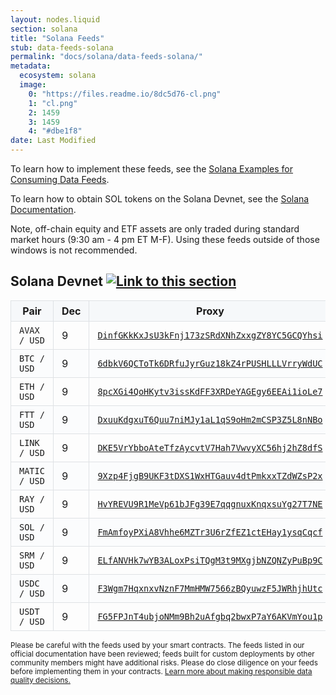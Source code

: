 ```yaml
---
layout: nodes.liquid
section: solana
title: "Solana Feeds"
stub: data-feeds-solana
permalink: "docs/solana/data-feeds-solana/"
metadata:
  ecosystem: solana
  image:
    0: "https://files.readme.io/8dc5d76-cl.png"
    1: "cl.png"
    2: 1459
    3: 1459
    4: "#dbe1f8"
date: Last Modified
---
```


<p>To learn how to implement these feeds, see the <a href="/docs/solana/using-data-feeds-solana/">Solana Examples for Consuming Data Feeds</a>.</p>
<p>To learn how to obtain SOL tokens on the Solana Devnet, see the <a href="https://docs.solana.com/cli/transfer-tokens#airdrop-some-tokens-to-get-started">Solana Documentation</a>.</p>


<p>Note, off-chain equity and ETF assets are only traded during standard market hours (9:30 am - 4 pm ET M-F). Using these feeds outside of those windows is not recommended.</p>

<style>
table {
    border-collapse: collapse;
    width:100%;
}
th, td {
    border: 1px solid #dfe2e5;
    padding: 6px 13px;
}
thead tr {
    background-color: #f6f8fa;
}
tr:nth-child(2n) {
    background-color: rgb(251, 252, 253);
}
.detail-hidden {
    display: none;
}
input {
    margin-right:8px;
}
</style>


<div id="feed-data"><h2 id="Solana Devnet">Solana Devnet <a class="anchor" href="#Solana Devnet"><img src="/images/link.svg" alt="Link to this section"></a></h2><label>
<table>
    <thead>
        <tr>
            <th>Pair</th>
            <th class="detail-hidden">Deviation</th>
            <th class="detail-hidden">Heartbeat</th>
            <th>Dec</th>
            <th>Proxy</th>
        </tr>
    </thead>
    <tbody>
    <tr id="Solana Devnet AVAX / USD">
        <td><code>AVAX / USD</code></td>
        <td class="detail-hidden">N/A</td>
        <td class="detail-hidden">1s</td>
        <td>9</td>
        <td><a href="https://solscan.io/account/DinfGKkKxJsU3kFnj173zSRdXNhZxxgZY8YC5GCQYhsi?cluster=devnet"><code>DinfGKkKxJsU3kFnj173zSRdXNhZxxgZY8YC5GCQYhsi</code></a></td>
    </tr>
    <tr id="Solana Devnet BTC / USD">
        <td><code>BTC / USD</code></td>
        <td class="detail-hidden">N/A</td>
        <td class="detail-hidden">1s</td>
        <td>9</td>
        <td><a href="https://solscan.io/account/6dbkV6QCToTk6DRfuJyrGuz18kZ4rPUSHLLLVrryWdUC?cluster=devnet"><code>6dbkV6QCToTk6DRfuJyrGuz18kZ4rPUSHLLLVrryWdUC</code></a></td>
    </tr>
    <tr id="Solana Devnet ETH / USD">
        <td><code>ETH / USD</code></td>
        <td class="detail-hidden">N/A</td>
        <td class="detail-hidden">1s</td>
        <td>9</td>
        <td><a href="https://solscan.io/account/8pcXGi4QoHKytv3issKdFF3XRDeYAGEgy6EEAi1ioLe7?cluster=devnet"><code>8pcXGi4QoHKytv3issKdFF3XRDeYAGEgy6EEAi1ioLe7</code></a></td>
    </tr>
    <tr id="Solana Devnet FTT / USD">
        <td><code>FTT / USD</code></td>
        <td class="detail-hidden">N/A</td>
        <td class="detail-hidden">1s</td>
        <td>9</td>
        <td><a href="https://solscan.io/account/DxuuKdgxuT6Quu7niMJy1aL1qS9oHm2mCSP3Z5L8nNBo?cluster=devnet"><code>DxuuKdgxuT6Quu7niMJy1aL1qS9oHm2mCSP3Z5L8nNBo</code></a></td>
    </tr>
    <tr id="Solana Devnet LINK / USD">
        <td><code>LINK / USD</code></td>
        <td class="detail-hidden">N/A</td>
        <td class="detail-hidden">1s</td>
        <td>9</td>
        <td><a href="https://solscan.io/account/DKE5VrYbboAteTfzAycvtV7Hah7VwvyXC56hj2hZ8dfS?cluster=devnet"><code>DKE5VrYbboAteTfzAycvtV7Hah7VwvyXC56hj2hZ8dfS</code></a></td>
    </tr>
    <tr id="Solana Devnet MATIC / USD">
        <td><code>MATIC / USD</code></td>
        <td class="detail-hidden">N/A</td>
        <td class="detail-hidden">1s</td>
        <td>9</td>
        <td><a href="https://solscan.io/account/9Xzp4FjgB9UKF3tDXS1WxHTGauv4dtPmkxxTZdWZsP2x?cluster=devnet"><code>9Xzp4FjgB9UKF3tDXS1WxHTGauv4dtPmkxxTZdWZsP2x</code></a></td>
    </tr>
    <tr id="Solana Devnet RAY / USD">
        <td><code>RAY / USD</code></td>
        <td class="detail-hidden">N/A</td>
        <td class="detail-hidden">1s</td>
        <td>9</td>
        <td><a href="https://solscan.io/account/HvYREVU9R1MeVp61bJFg39E7qqgnuxKnqxsuYg27T7NE?cluster=devnet"><code>HvYREVU9R1MeVp61bJFg39E7qqgnuxKnqxsuYg27T7NE</code></a></td>
    </tr>
    <tr id="Solana Devnet SOL / USD">
        <td><code>SOL / USD</code></td>
        <td class="detail-hidden">N/A</td>
        <td class="detail-hidden">1s</td>
        <td>9</td>
        <td><a href="https://solscan.io/account/FmAmfoyPXiA8Vhhe6MZTr3U6rZfEZ1ctEHay1ysqCqcf?cluster=devnet"><code>FmAmfoyPXiA8Vhhe6MZTr3U6rZfEZ1ctEHay1ysqCqcf</code></a></td>
    </tr>
    <tr id="Solana Devnet SRM / USD">
        <td><code>SRM / USD</code></td>
        <td class="detail-hidden">N/A</td>
        <td class="detail-hidden">1s</td>
        <td>9</td>
        <td><a href="https://solscan.io/account/ELfANVHk7wYB3ALoxPsiTQgM3t9MXgjbNZQNZyPuBp9C?cluster=devnet"><code>ELfANVHk7wYB3ALoxPsiTQgM3t9MXgjbNZQNZyPuBp9C</code></a></td>
    </tr>
    <tr id="Solana Devnet USDC / USD">
        <td><code>USDC / USD</code></td>
        <td class="detail-hidden">N/A</td>
        <td class="detail-hidden">1s</td>
        <td>9</td>
        <td><a href="https://solscan.io/account/F3Wgm7HqxnxvNznF7MmHMW7566zBQyuwzF5JWRhjhUtc?cluster=devnet"><code>F3Wgm7HqxnxvNznF7MmHMW7566zBQyuwzF5JWRhjhUtc</code></a></td>
    </tr>
    <tr id="Solana Devnet USDT / USD">
        <td><code>USDT / USD</code></td>
        <td class="detail-hidden">N/A</td>
        <td class="detail-hidden">1s</td>
        <td>9</td>
        <td><a href="https://solscan.io/account/FG5FPJnT4ubjoNMm9Bh2uAfgbq2bwxP7aY6AKVmYou1p?cluster=devnet"><code>FG5FPJnT4ubjoNMm9Bh2uAfgbq2bwxP7aY6AKVmYou1p</code></a></td>
    </tr></tbody>
</table></div>

<rdme-callout theme="warn">
<p><small>Please be careful with the feeds used by your smart contracts. The feeds listed in our official documentation have been reviewed; feeds built for custom deployments by other community members might have additional risks. Please do close diligence on your feeds before implementing them in your contracts. <a href="/docs/selecting-data-feeds/">Learn more about making responsible data quality decisions.</a></small>
</p>
</rdme-callout>


</div>
